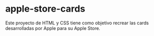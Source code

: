 # apple-store-cards
Este proyecto de HTML y CSS tiene como objetivo recrear las cards desarrolladas por Apple para su Apple Store.
